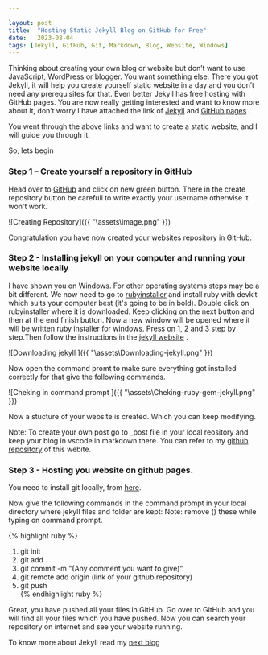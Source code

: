 ```yaml
---

layout: post
title:  "Hosting Static Jekyll Blog on GitHub for Free"
date:   2023-08-04 
tags: [Jekyll, GitHub, Git, Markdown, Blog, Website, Windows]
---
```


Thinking about creating your own blog or website but don’t want to use JavaScript, WordPress or blogger. You want something else. There you got Jekyll, it will help you create yourself static website in a day and you don’t need any prerequisites for that. Even better Jekyll has free hosting with GitHub pages.
You are now really getting interested and want to know more about it, don’t worry I have attached the link of [Jekyll][Jekyll-Docs] and [GitHub pages][GitHub-pages] .

You went through the above links and want to create a static website, and I will guide you through it.


So, lets begin 

### Step 1 – Create yourself a repository in GitHub

Head over to [GitHub][Git-Hub] and click on new green button. There in the create repository button be carefull to write exactly your username otherwise it won't work.



![Creating Repository]({{ "\assets\image.png" }})


Congratulation you have now created your websites repository in GitHub.

### Step 2 - Installing jekyll on your computer and running your website locally

I have shown you on Windows. For other operating systems steps may be a bit different.
We now need to go to [rubyinstaller][ruby-installer] and install ruby with devkit which suits your computer best (it's going to be in bold). Double click on rubyinstaller where it is downloaded. Keep clicking on the next button and then at the end finish button. Now a new window will be opened where it will be written ruby installer for windows. Press on 1, 2 and 3 step by step.Then follow the instructions in the [jekyll website][jekyll-website] .


![Downloading jekyll ]({{ "\assets\Downloading-jekyll.png" }})


Now open the command promt to make sure everything got installed correctly for that give the following commands.


![Cheking in command prompt ]({{ "\assets\Cheking-ruby-gem-jekyll.png" }})


Now a stucture of your website is created. Which you can keep modifying.


Note: To create your own post go to _post file in your local reository and keep your blog in vscode in markdown there. You can refer to my [github repository][github-repository] of this webite.

### Step 3 - Hosting you website on github pages.

You need to install git locally, from [here][-here]. 

Now give the following commands in the command prompt in your local directory where jekyll files and folder are kept:
Note: remove () these while typing on command prompt.

{% highlight ruby %}
1.  git init
2.  git add .
3.  git commit -m "(Any comment you want to give)"  
4.  git remote add origin (link of your github repository)
5.  git push    
{% endhighlight ruby %}

Great, you have pushed all your files in GitHub. Go over to GitHub and you will find all your files which you have pushed.
Now you can search your repository on internet and see your website running.

To know more about Jekyll read my [next blog][next-blog]

[Jekyll-Docs]: https://jekyllrb.com/
[GitHub-pages]: https://pages.github.com/
[Git-Hub]: https://github.com/
[ruby-installer]: https://rubyinstaller.org/downloads/
[jekyll-website]: https://jekyllrb.com/docs/
[github-repository]: https://github.com/basakankit/basakankit.github.io/tree/master
[-here]: https://git-scm.com/downloads
[next-blog]: https://basakankit.github.io/2023/08/04/Hosting-Jekyll-GitHub-Free.html



